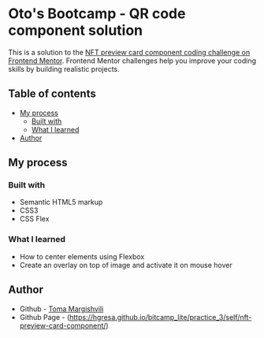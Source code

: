 
# Oto's Bootcamp - QR code component solution

This is a solution to the [NFT preview card component coding challenge on Frontend Mentor](https://www.frontendmentor.io/challenges/nft-preview-card-component-SbdUL_w0U). Frontend Mentor challenges help you improve your coding skills by building realistic projects.

## Table of contents

- [My process](#my-process)
    - [Built with](#built-with)
    - [What I learned](#what-i-learned)
- [Author](#author)


## My process

### Built with

- Semantic HTML5 markup
- CSS3
- CSS Flex

### What I learned

- How to center elements using Flexbox
- Create an overlay on top of image and activate it on mouse hover


## Author

- Github - [Toma Margishvili](https://github.com/hgresa)
- Github Page - (https://hgresa.github.io/bitcamp_lite/practice_3/self/nft-preview-card-component/)
